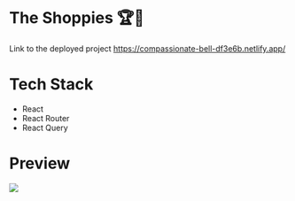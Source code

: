 # The Shoppies 🏆🍿 

Link to the deployed project https://compassionate-bell-df3e6b.netlify.app/

# Tech Stack 
 - React 
 - React Router 
 - React Query 
 
# Preview 

![](https://media.giphy.com/media/H4bgz7VKikWw8F7f2C/giphy.gif)
